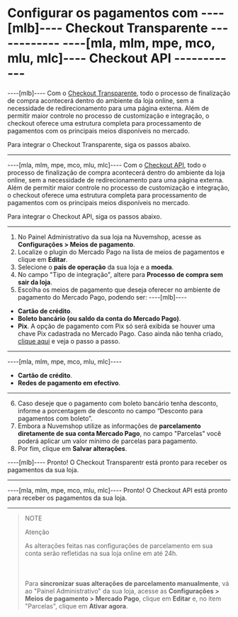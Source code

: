 # Configurar os pagamentos com ----[mlb]---- Checkout Transparente ------------ ----[mla, mlm, mpe, mco, mlu, mlc]---- Checkout API ------------

----[mlb]----
Com o [Checkout Transparente](/developers/pt/docs/checkout-api/landing), todo o processo de finalização de compra acontecerá dentro do ambiente da loja online, sem a necessidade de redirecionamento para uma página externa. Além de permitir maior controle no processo de customização e integração, o checkout oferece uma estrutura completa para processamento de pagamentos com os principais meios disponíveis no mercado. 

Para integrar o Checkout Transparente, siga os passos abaixo.

------------
----[mla, mlm, mpe, mco, mlu, mlc]----
Com o [Checkout API](/developers/pt/docs/checkout-api/landing), todo o processo de finalização de compra acontecerá dentro do ambiente da loja online, sem a necessidade de redirecionamento para uma página externa. Além de permitir maior controle no processo de customização e integração, o checkout oferece uma estrutura completa para processamento de pagamentos com os principais meios disponíveis no mercado.

Para integrar o Checkout API, siga os passos abaixo.

------------

1. No Painel Administrativo da sua loja na Nuvemshop, acesse as **Configurações > Meios de pagamento**. 
2. Localize o plugin do Mercado Pago na lista de meios de pagamentos e clique em **Editar**.
3. Selecione o **país de operação** da sua loja e a **moeda**.
4. No campo "Tipo de integração", altere para **Processo de compra sem sair da loja**.
5. Escolha os meios de pagamento que deseja oferecer no ambiente de pagamento do Mercado Pago, podendo ser: 
 ----[mlb]---- 
 * **Cartão de crédito**.
 * **Boleto bancário (ou saldo da conta do Mercado Pago)**.
 * **Pix**. A opção de pagamento com Pix só será exibida se houver uma chave Pix cadastrada no Mercado Pago. Caso ainda não tenha criado, [clique aqui](https://www.youtube.com/watch?v=60tApKYVnkA) e veja o passo a passo.
 ------------ 
----[mla, mlm, mpe, mco, mlu, mlc]---- 
 * **Cartão de crédito**.
 * **Redes de pagamento em efectivo**.
  ------------
6. Caso deseje que o pagamento com boleto bancário tenha desconto, informe a porcentagem de desconto no campo “Desconto para pagamentos com boleto”. 
7. Embora a Nuvemshop utilize as informações de **parcelamento diretamente de sua conta Mercado Pago**, no campo "Parcelas" você poderá aplicar um valor mínimo de parcelas para pagamento.
8. Por fim, clique em **Salvar alterações**.

----[mlb]----
Pronto! O Checkout Transparentr está pronto para receber os pagamentos da sua loja.

------------
----[mla, mlm, mpe, mco, mlu, mlc]----
Pronto! O Checkout API está pronto para receber os pagamentos da sua loja.

------------

> NOTE
>
> Atenção
>
>  As alterações feitas nas configurações de parcelamento em sua conta serão refletidas na sua loja online em até 24h. <br/></br>
> <br/></br>
> Para **sincronizar suas alterações de parcelamento manualmente**, vá ao "Painel Administrativo" da sua loja, acesse as **Configurações > Meios de pagamento > Mercado Pago**, clique em **Editar** e, no item "Parcelas", clique em **Ativar agora**.
